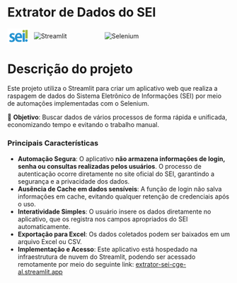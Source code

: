 # Extrator de Dados do SEI

<div style="display: flex; align-items: center;">
    <img src="src/assets/Identidades%20visual/log_sei.png" alt="SEI" width="50" style="margin-right: 10px;">
    <img src="https://img.shields.io/badge/Streamlit-FF4B4B?style=for-the-badge&logo=Streamlit&logoColor=white" alt="Streamlit" width="150" style="margin-right: 10px;">
    <img src="https://img.shields.io/badge/Selenium-43B02A?style=for-the-badge&logo=Selenium&logoColor=white" alt="Selenium" width="140">
</div>

# Descrição do projeto

Este projeto utiliza o Streamlit para criar um aplicativo web que realiza a raspagem de dados do Sistema Eletrônico de Informações (SEI) por meio de automações implementadas com o Selenium.

:dart: **Objetivo**: Buscar dados de vários processos de forma rápida e unificada, economizando tempo e evitando o trabalho manual.

### Principais Características
* **Automação Segura**: O aplicativo **não armazena informações de login, senha ou consultas realizadas pelos usuários**. O processo de autenticação ocorre diretamente no site oficial do SEI, garantindo a segurança e a privacidade dos dados.
* **Ausência de Cache em dados sensíveis**: A função de login não salva informações em cache, evitando qualquer retenção de credenciais após o uso.
* **Interatividade Simples**: O usuário insere os dados diretamente no aplicativo, que os registra nos campos apropriados do SEI automaticamente.
* **Exportação para Excel**: Os dados coletados podem ser baixados em um arquivo Excel ou CSV.
* **Implementação e Acesso**: Este aplicativo está hospedado na infraestrutura de nuvem do Streamlit, podendo ser acessado remotamente por meio do seguinte link: [extrator-sei-cge-al.streamlit.app](https://extrator-sei-cge-al.streamlit.app/)





